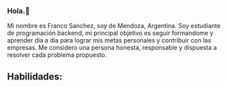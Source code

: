 ### Hola.👋
Mi nombre es Franco Sanchez, soy de Mendoza, Argentina. Soy estudiante de programación backend, mi principal objetivo es seguir formandome y aprender dia a dia para lograr mis metas personales y contribuir con las empresas. Me considero una persona honesta, responsable y dispuesta a resolver cada problema propuesto.</br>
## Habilidades:

  

